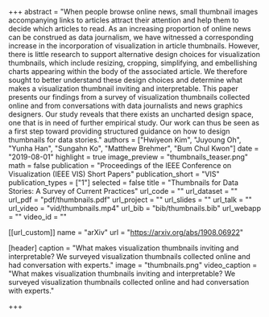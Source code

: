 +++
abstract = "When people browse online news, small thumbnail images accompanying links to articles attract their attention and help them to decide which articles to read. As an increasing proportion of online news can be construed as data journalism, we have witnessed a corresponding increase in the incorporation of visualization in article thumbnails. However, there is little research to support alternative design choices for visualization thumbnails, which include resizing, cropping, simplifying, and embellishing charts appearing within the body of the associated article. We therefore sought to better understand these design choices and determine what makes a visualization thumbnail inviting and interpretable. This paper presents our findings from a survey of visualization thumbnails collected online and from conversations with data journalists and news graphics designers. Our study reveals that there exists an uncharted design space, one that is in need of further empirical study. Our work can thus be seen as a first step toward providing structured guidance on how to design thumbnails for data stories."
authors = ["Hwiyeon Kim", "Juyoung Oh", "Yunha Han", "Sungahn Ko", "Matthew Brehmer", "Bum Chul Kwon"]
date = "2019-08-01"
highlight = true
image_preview = "thumbnails_teaser.png"
math = false
publication = "Proceedings of the IEEE Conference on Visualization (IEEE VIS) Short Papers"
publication_short = "VIS"
publication_types = ["1"]
selected = false
title = "Thumbnails for Data Stories: A Survey of Current Practices"
url_code = ""
url_dataset = ""
url_pdf = "pdf/thumbnails.pdf"
url_project = ""
url_slides = ""
url_talk = ""
url_video = "vid/thumbnails.mp4"
url_bib = "bib/thumbnails.bib"
url_webapp = ""
video_id = ""

[[url_custom]]
name = "arXiv"
url = "https://arxiv.org/abs/1908.06922"


[header]
  caption = "What makes visualization thumbnails inviting and interpretable? We surveyed visualization thumbnails collected online and had conversation with experts."
  image = "thumbnails.png"
  video_caption = "What makes visualization thumbnails inviting and interpretable? We surveyed visualization thumbnails collected online and had conversation with experts."

+++

